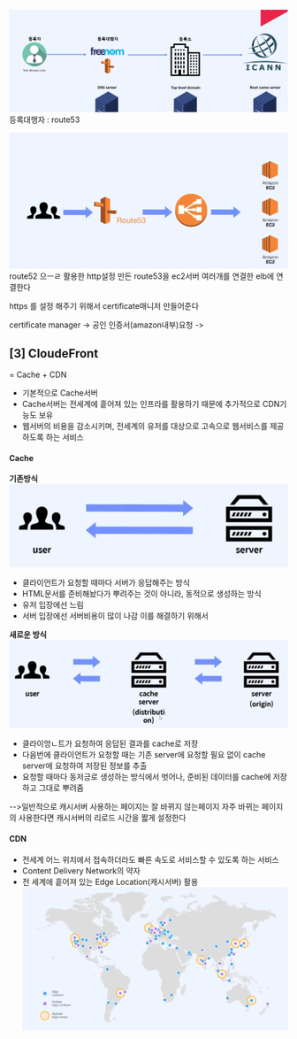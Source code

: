 

![picture/Screan Shopt](picture/dnsBigpicture.png)
등록대행자 : route53

![picture/connecTOALB](picture/connectTOALB.png)
route52 으ㅡㄹ 활용한 http설정
만든 route53을 ec2서버 여러개를 연결한 elb에 연결한다



https 를 설정 해주기 위해서 certificate매니저 만들어준다

certificate manager -> 공인 인증서(amazon내부)요청 -> 






## [3] CloudeFront 
= Cache + CDN

- 기본적으로 Cache서버
- Cache서버는 전세계에 흩어져 있는 인프라를 활용하기 때문에  추가적으로 CDN기능도 보유
- 웹서버의 비용을  감소시키며, 전세계의 유저를 대상으로 고속으로 웹서비스를 제공하도록 하는 서비스

#### Cache 
__기존방식__
![picture/origin](picture/origin.png)
 - 클라이언트가 요청할 때마다 서버가 응답해주는 방식
 - HTML문서를 준비해놨다가 뿌려주는 것이 아니라, 동적으로 생성하는 방식 
 - 유저 입장에선 느림
 - 서버 입장에선 서버비용이 많이 나감
이를 해결하기 위해서 

__새로운 방식__
![picture/newChache](picture/newCache.png)
 - 클라이엉ㄴ트가 요청하여 응답된 결과를 cache로 저장
 - 다음번에 클라이언트가 요청할 때는 기존 server에 요청할 필요 없이 cache server에 요청하여 저장된 정보를 추출
 - 요청할 때마다 동저긍로 생성하는 방식에서 벗어나, 준비된 데이터를 cache에 저장하고 그대로 뿌려줌
  
  -->일반적으로 캐시서버 사용하는 페이지는 잘 바뀌지 않는페이지 
  자주 바뀌는 페이지의 사용한다면 캐시서버의 리로드 시간을 짧게 설정한다

  #### CDN
  - 전세계 어느 위치에서 접속하더라도 빠른 속도로 서비스할 수 있도록 하는 서비스
  - Content Delivery Network의 약자
  - 전 세계에 흩어져 있는 Edge Location(캐시서버) 활용
  ![picture/CDN](picture/CDN.png)